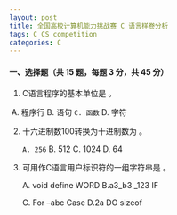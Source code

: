 ```yaml
---
layout: post
title: 全国高校计算机能力挑战赛 C 语言样卷分析
tags: C CS competition
categories: C
---
```


#### 一、选择题（共 15 题，每题 3 分，共 45 分）

1. C语言程序的基本单位是 <u></u>。

​		A.  程序行	 B. 语句	 `C. 函数`	 D. 字符

2. 十六进制数100转换为十进制数为 <u></u>。

   `A. 256`      B. 512      C. 1024      D. 64

3. 可用作C语言用户标识符的一组字符串是 <u></u>。

   A. void define WORD      B.a3_b3 _123 IF

   C. For –abc Case              D.2a DO sizeof